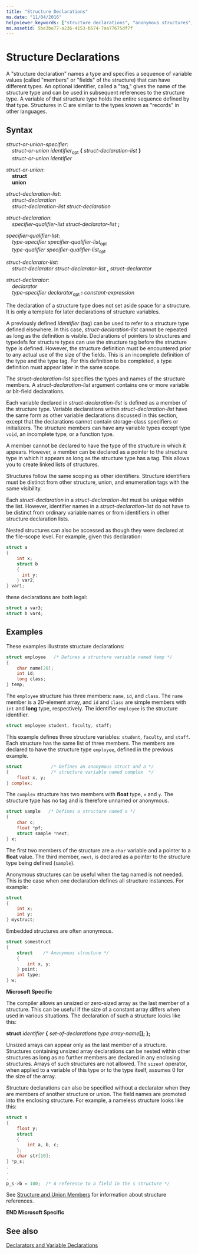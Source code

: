 ```yaml
---
title: "Structure Declarations"
ms.date: "11/04/2016"
helpviewer_keywords: ["structure declarations", "anonymous structures", "types [C], declarations", "structure members", "embedded structures"]
ms.assetid: 5be3be77-a236-4153-b574-7aa77675df7f
---
```

# Structure Declarations

A "structure declaration" names a type and specifies a sequence of variable values (called "members" or "fields" of the structure) that can have different types. An optional identifier, called a "tag," gives the name of the structure type and can be used in subsequent references to the structure type. A variable of that structure type holds the entire sequence defined by that type. Structures in C are similar to the types known as "records" in other languages.

## Syntax

*struct-or-union-specifier*:<br/>
&nbsp;&nbsp;&nbsp;&nbsp;*struct-or-union* *identifier*<sub>opt</sub> **{** *struct-declaration-list* **}**<br/>
&nbsp;&nbsp;&nbsp;&nbsp;*struct-or-union* *identifier*

*struct-or-union*:<br/>
&nbsp;&nbsp;&nbsp;&nbsp;**struct**<br/>
&nbsp;&nbsp;&nbsp;&nbsp;**union**

*struct-declaration-list*:<br/>
&nbsp;&nbsp;&nbsp;&nbsp;*struct-declaration*<br/>
&nbsp;&nbsp;&nbsp;&nbsp;*struct-declaration-list* *struct-declaration*

*struct-declaration*:<br/>
&nbsp;&nbsp;&nbsp;&nbsp;*specifier-qualifier-list* *struct-declarator-list* **;**

*specifier-qualifier-list*:<br/>
&nbsp;&nbsp;&nbsp;&nbsp;*type-specifier* *specifier-qualifier-list*<sub>opt</sub><br/>
&nbsp;&nbsp;&nbsp;&nbsp;*type-qualifier* *specifier-qualifier-list*<sub>opt</sub>

*struct-declarator-list*:<br/>
&nbsp;&nbsp;&nbsp;&nbsp;*struct-declarator* *struct-declarator-list* **,** *struct-declarator*

*struct-declarator*:<br/>
&nbsp;&nbsp;&nbsp;&nbsp;*declarator*<br/>
&nbsp;&nbsp;&nbsp;&nbsp;*type-specifier* *declarator*<sub>opt</sub> **:** *constant-expression*

The declaration of a structure type does not set aside space for a structure. It is only a template for later declarations of structure variables.

A previously defined *identifier* (tag) can be used to refer to a structure type defined elsewhere. In this case, *struct-declaration-list* cannot be repeated as long as the definition is visible. Declarations of pointers to structures and typedefs for structure types can use the structure tag before the structure type is defined. However, the structure definition must be encountered prior to any actual use of the size of the fields. This is an incomplete definition of the type and the type tag. For this definition to be completed, a type definition must appear later in the same scope.

The *struct-declaration-list* specifies the types and names of the structure members. A *struct-declaration-list* argument contains one or more variable or bit-field declarations.

Each variable declared in *struct-declaration-list* is defined as a member of the structure type. Variable declarations within *struct-declaration-list* have the same form as other variable declarations discussed in this section, except that the declarations cannot contain storage-class specifiers or initializers. The structure members can have any variable types except type `void`, an incomplete type, or a function type.

A member cannot be declared to have the type of the structure in which it appears. However, a member can be declared as a pointer to the structure type in which it appears as long as the structure type has a tag. This allows you to create linked lists of structures.

Structures follow the same scoping as other identifiers. Structure identifiers must be distinct from other structure, union, and enumeration tags with the same visibility.

Each *struct-declaration* in a *struct-declaration-list* must be unique within the list. However, identifier names in a *struct-declaration-list* do not have to be distinct from ordinary variable names or from identifiers in other structure declaration lists.

Nested structures can also be accessed as though they were declared at the file-scope level. For example, given this declaration:

```C
struct a
{
    int x;
    struct b
    {
      int y;
    } var2;
} var1;
```

these declarations are both legal:

```C
struct a var3;
struct b var4;
```

## Examples

These examples illustrate structure declarations:

```C
struct employee   /* Defines a structure variable named temp */
{
    char name[20];
    int id;
    long class;
} temp;
```

The `employee` structure has three members: `name`, `id`, and `class`. The `name` member is a 20-element array, and `id` and `class` are simple members with `int` and **long** type, respectively. The identifier `employee` is the structure identifier.

```C
struct employee student, faculty, staff;
```

This example defines three structure variables: `student`, `faculty`, and `staff`. Each structure has the same list of three members. The members are declared to have the structure type `employee`, defined in the previous example.

```C
struct           /* Defines an anonymous struct and a */
{                /* structure variable named complex  */
    float x, y;
} complex;
```

The `complex` structure has two members with **float** type, `x` and `y`. The structure type has no tag and is therefore unnamed or anonymous.

```C
struct sample   /* Defines a structure named x */
{
    char c;
    float *pf;
    struct sample *next;
} x;
```

The first two members of the structure are a `char` variable and a pointer to a **float** value. The third member, `next`, is declared as a pointer to the structure type being defined (`sample`).

Anonymous structures can be useful when the tag named is not needed. This is the case when one declaration defines all structure instances. For example:

```C
struct
{
    int x;
    int y;
} mystruct;
```

Embedded structures are often anonymous.

```C
struct somestruct
{
    struct    /* Anonymous structure */
    {
        int x, y;
    } point;
    int type;
} w;
```

**Microsoft Specific**

The compiler allows an unsized or zero-sized array as the last member of a structure. This can be useful if the size of a constant array differs when used in various situations. The declaration of such a structure looks like this:

**struct** *identifier* **{** *set-of-declarations* *type* <em>array-name</em>**\[]; };**

Unsized arrays can appear only as the last member of a structure. Structures containing unsized array declarations can be nested within other structures as long as no further members are declared in any enclosing structures. Arrays of such structures are not allowed. The `sizeof` operator, when applied to a variable of this type or to the type itself, assumes 0 for the size of the array.

Structure declarations can also be specified without a declarator when they are members of another structure or union. The field names are promoted into the enclosing structure. For example, a nameless structure looks like this:

```C
struct s
{
    float y;
    struct
    {
        int a, b, c;
    };
    char str[10];
} *p_s;
.
.
.
p_s->b = 100;  /* A reference to a field in the s structure */
```

See [Structure and Union Members](../c-language/structure-and-union-members.md) for information about structure references.

**END Microsoft Specific**

## See also

[Declarators and Variable Declarations](../c-language/declarators-and-variable-declarations.md)
